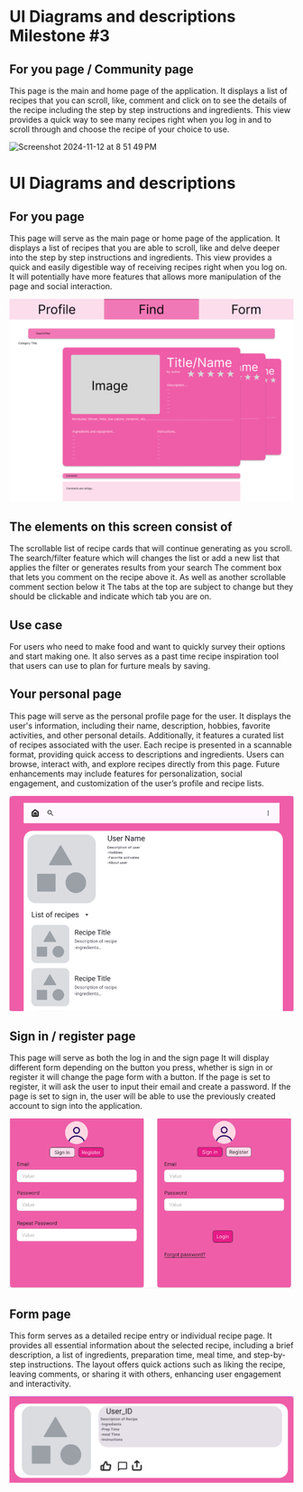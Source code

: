 # UI Diagrams and descriptions Milestone #3

## For you page / Community page

This page is the main and home page of the application. It displays a list of recipes that you can scroll, like, comment and click on to see the details of the recipe including the step by step instructions and ingredients. This view provides a quick way to see many recipes right when you log in and to scroll through and choose the recipe of your choice to use.

<img width="959" alt="Screenshot 2024-11-12 at 8 51 49 PM" src="https://github.com/user-attachments/assets/510ce19a-173b-47ce-9e97-fd395e2532f3">


# UI Diagrams and descriptions

## For you page

This page will serve as the main page or home page of the application.
It displays a list of recipes that you are able to scroll, like and delve deeper into the step by step instructions and ingredients. This view provides a quick and easily digestible way of receiving recipes right when you log on. It will potentially have more features that allows more manipulation of the page and social interaction.

![Main Page UI diagram](main_page.png)

## The elements on this screen consist of

The scrollable list of recipe cards that will continue generating as you scroll.
The search/filter feature which will changes the list or add a new list that applies the filter or generates results from your search
The comment box that lets you comment on the recipe above it. As well as another scrollable comment section below it
The tabs at the top are subject to change but they should be clickable and indicate which tab you are on.

## Use case

For users who need to make food and want to quickly survey their options and start making one. It also serves as a past time recipe inspiration tool that users can use to plan for furture meals by saving.

## Your personal page

This page will serve as the personal profile page for the user. It displays the user's information, including their name, description, hobbies, favorite activities, and other personal details. Additionally, it features a curated list of recipes associated with the user. Each recipe is presented in a scannable format, providing quick access to descriptions and ingredients. Users can browse, interact with, and explore recipes directly from this page. Future enhancements may include features for personalization, social engagement, and customization of the user’s profile and recipe lists.

![Personal Page](Personal_Page.png)

## Sign in / register page

This page will serve as both the log in and the sign page
It will display different form depending on the button you press, whether is sign in or register it will change the page form with a button. If the page is set to register, it will ask the user to input their email and create a password. If the page is set to sign in, the user will be able to use the previously created account to sign into the application.

![Sign in / Register diagram](Login.png)

## Form page

This form serves as a detailed recipe entry or individual recipe page. It provides all essential information about the selected recipe, including a brief description, a list of ingredients, preparation time, meal time, and step-by-step instructions. The layout offers quick actions such as liking the recipe, leaving comments, or sharing it with others, enhancing user engagement and interactivity.

![Forms](Forms.png)
